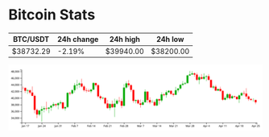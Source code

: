 # Bitcoin Stats

BTC/USDT|24h change|24h high|24h low|
|---|---|---|---|
|$38732.29|-2.19%|$39940.00|$38200.00|

<img src="./chart.svg">
